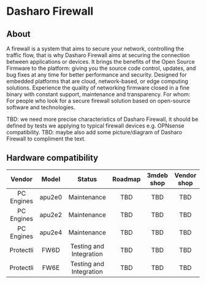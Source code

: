 # Dasharo Firewall

## About

A firewall is a system that aims to secure your network, controlling the
traffic flow, that is why Dasharo Firewall aims at securing the connection
between applications or devices. It brings the benefits of the Open Source
Firmware to the platform: giving you the source code control, updates, and bug
fixes at any time for better performance and security. Designed for embedded
platforms that are cloud, network-based, or edge computing solutions.
Experience the quality of networking firmware closed in a fine binary with
constant support, maintenance and transparency. For whom: For people who look
for a secure firewall solution based on open-source software and technologies.

TBD: we need more precise characteristics of Dasharo Firewall, it should be
defined by tests we applying to typical firewall devices e.g. OPNsense
compatibility.
TBD: maybe also add some picture/diagram of Dasharo Firewall to compliment the text.

## Hardware compatibility

| Vendor | Model | Status | Roadmap | 3mdeb shop | Vendor shop |
:-------:|:-----:|:------:|:-------:|:----------:|:-----------:|
| PC Engines | apu2e0 | Maintenance | TBD | TBD | TBD |
| PC Engines | apu2e2 | Maintenance | TBD | TBD | TBD |
| PC Engines | apu2e4 | Maintenance | TBD | TBD | TBD |
| Protectli | FW6D | Testing and Integration | TBD | TBD | TBD |
| Protectli | FW6E | Testing and Integration | TBD | TBD | TBD |
